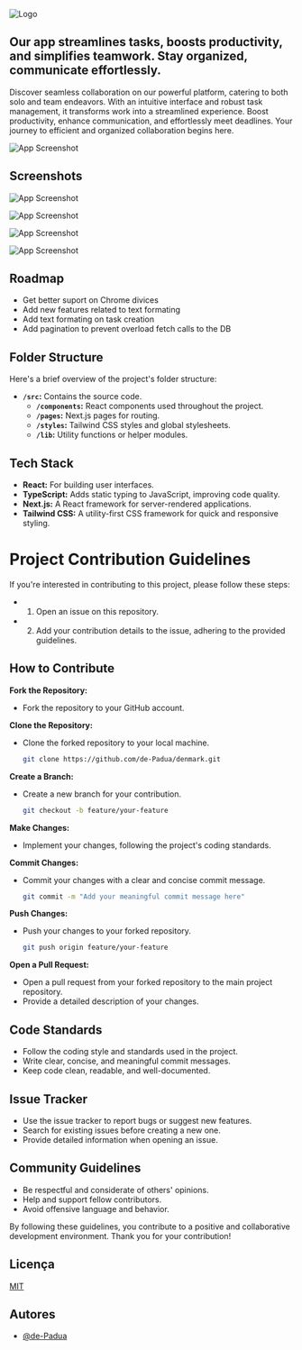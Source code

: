 
![Logo](https://assets-global.website-files.com/61ed56ae9da9fd7e0ef0a967/655f4afae6ef0b42dfd46506_denmark-white.svg)


## Our app streamlines tasks, boosts productivity, and simplifies teamwork. Stay organized, communicate effortlessly.

Discover seamless collaboration on our powerful platform, catering to both solo and team endeavors. With an intuitive interface and robust task management, it transforms work into a streamlined experience. Boost productivity, enhance communication, and effortlessly meet deadlines. Your journey to efficient and organized collaboration begins here.


![App Screenshot](https://raw.githubusercontent.com/de-Padua/denmark/b742dde9c4dc02001bb07820c165251de807a128/public/project.png)





## Screenshots

![App Screenshot](https://github.com/de-Padua/denmark/blob/main/public/Captura%20de%20tela%202023-12-29%20-%2021.16.22.png?raw=true)

![App Screenshot](https://github.com/de-Padua/denmark/blob/main/public/Captura%20de%20tela%202023-12-29%20-%2021.16.36.png?raw=true)

![App Screenshot](https://github.com/de-Padua/denmark/blob/main/public/Captura%20de%20tela%202023-12-29%20-%2021.17.24.png?raw=true)

![App Screenshot](https://github.com/de-Padua/denmark/blob/main/public/Captura%20de%20tela%202023-12-29%20-%2021.16.45.png?raw=true)

## Roadmap

- Get better suport on Chrome divices 
- Add new features related to text formating
- Add text formating on task creation 
- Add pagination to prevent overload fetch calls to the DB




## Folder Structure

Here's a brief overview of the project's folder structure:

- **`/src`:** Contains the source code.
  - **`/components`:** React components used throughout the project.
  - **`/pages`:** Next.js pages for routing.
  - **`/styles`:** Tailwind CSS styles and global stylesheets.
  - **`/lib`:** Utility functions or helper modules.
## Tech Stack

- **React:** For building user interfaces.
- **TypeScript:** Adds static typing to JavaScript, improving code quality.
- **Next.js:** A React framework for server-rendered applications.
- **Tailwind CSS:** A utility-first CSS framework for quick and responsive styling.





# Project Contribution Guidelines


If you're interested in contributing to this project, please follow these steps:

- 1. Open an issue on this repository.
- 2. Add your contribution details to the issue, adhering to the provided guidelines.

## How to Contribute

 **Fork the Repository:**
   - Fork the repository to your GitHub account.

 **Clone the Repository:**
   - Clone the forked repository to your local machine.
     ```bash
     git clone https://github.com/de-Padua/denmark.git
     ```

 **Create a Branch:**
   - Create a new branch for your contribution.
     ```bash
     git checkout -b feature/your-feature
     ```

 **Make Changes:**
   - Implement your changes, following the project's coding standards.

 **Commit Changes:**
   - Commit your changes with a clear and concise commit message.
     ```bash
     git commit -m "Add your meaningful commit message here"
     ```

 **Push Changes:**
   - Push your changes to your forked repository.
     ```bash
     git push origin feature/your-feature
     ```

 **Open a Pull Request:**
   - Open a pull request from your forked repository to the main project repository.
   - Provide a detailed description of your changes.

## Code Standards

- Follow the coding style and standards used in the project.
- Write clear, concise, and meaningful commit messages.
- Keep code clean, readable, and well-documented.

## Issue Tracker

- Use the issue tracker to report bugs or suggest new features.
- Search for existing issues before creating a new one.
- Provide detailed information when opening an issue.

## Community Guidelines

- Be respectful and considerate of others' opinions.
- Help and support fellow contributors.
- Avoid offensive language and behavior.

By following these guidelines, you contribute to a positive and collaborative development environment. Thank you for your contribution!

## Licença

[MIT](https://choosealicense.com/licenses/mit/)


## Autores

- [@de-Padua](https://www.github.com/de-Padua)

